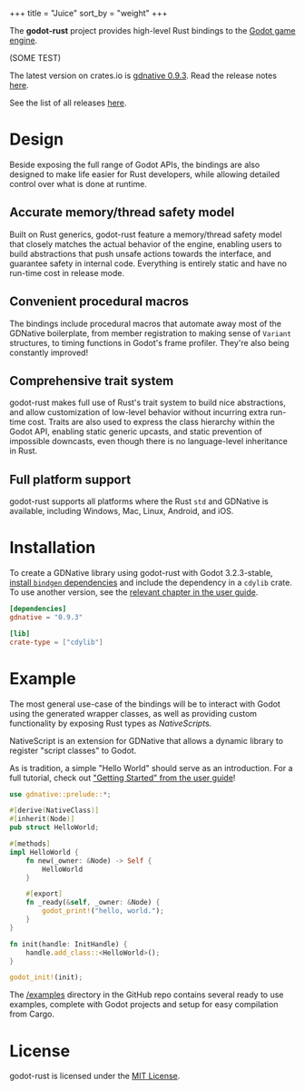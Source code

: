 +++
title = "Juice"
sort_by = "weight"
+++

The **godot-rust** project provides high-level Rust bindings to the [Godot game engine](http://godotengine.org/).

(SOME TEST)

The latest version on crates.io is [gdnative 0.9.3](https://crates.io/crates/gdnative). Read the release notes [here](@/release-notes/0-9-3.md).

See the list of all releases [here](@/releases.md).

# Design

Beside exposing the full range of Godot APIs, the bindings are also designed to make life easier for Rust developers, while allowing detailed control over what is done at runtime.

## Accurate memory/thread safety model

Built on Rust generics, godot-rust feature a memory/thread safety model that closely matches the actual behavior of the engine, enabling users to build abstractions that push unsafe actions towards the interface, and guarantee safety in internal code. Everything is entirely static and have no run-time cost in release mode.

## Convenient procedural macros

The bindings include procedural macros that automate away most of the GDNative boilerplate, from member registration to making sense of `Variant` structures, to timing functions in Godot's frame profiler. They're also being constantly improved!

## Comprehensive trait system

godot-rust makes full use of Rust's trait system to build nice abstractions, and allow customization of low-level behavior without incurring extra run-time cost. Traits are also used to express the class hierarchy within the Godot API, enabling static generic upcasts, and static prevention of impossible downcasts, even though there is no language-level inheritance in Rust.

## Full platform support

godot-rust supports all platforms where the Rust `std` and GDNative is available, including Windows, Mac, Linux, Android, and iOS.

# Installation

To create a GDNative library using godot-rust with Godot 3.2.3-stable, [install `bindgen` dependencies](https://rust-lang.github.io/rust-bindgen/requirements.html) and include the dependency in a `cdylib` crate. To use another version, see the [relevant chapter in the user guide](https://godot-rust.github.io/book/advanced-guides/custom-bindings.html).

```toml
[dependencies]
gdnative = "0.9.3"

[lib]
crate-type = ["cdylib"]
```

# Example

The most general use-case of the bindings will be to interact with Godot using the generated wrapper classes, as well as providing custom functionality by exposing Rust types as *NativeScript*s.

NativeScript is an extension for GDNative that allows a dynamic library to register "script classes" to Godot.

As is tradition, a simple "Hello World" should serve as an introduction. For a full tutorial, check out ["Getting Started" from the user guide](https://godot-rust.github.io/book/getting-started.html)!

```rust
use gdnative::prelude::*;

#[derive(NativeClass)]
#[inherit(Node)]
pub struct HelloWorld;

#[methods]
impl HelloWorld {
    fn new(_owner: &Node) -> Self {
        HelloWorld
    }

    #[export]
    fn _ready(&self, _owner: &Node) {
        godot_print!("hello, world.");
    }
}

fn init(handle: InitHandle) {
    handle.add_class::<HelloWorld>();
}

godot_init!(init);
```

The [/examples](https://github.com/godot-rust/godot-rust/tree/master/examples) directory in the GitHub repo contains several ready to use examples, complete with Godot projects and setup for easy compilation from Cargo.

# License

godot-rust is licensed under the [MIT License](https://github.com/godot-rust/godot-rust/tree/master/LICENSE.md).